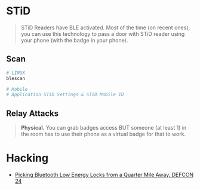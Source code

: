 # STiD

> STiD Readers have BLE activated. Most of the time (on recent ones), you can use this technology to pass a door with STiD reader using your phone (with the badge in your phone).
## Scan

```bash
# LINUX
blescan

# Mobile
# Application STiD Settings & STiD Mobile ID
```

## Relay Attacks

> **Physical.**
> You can grab badges access BUT someone (at least 1) in the room has to use their phone as a virtual badge for that to work.

# Hacking

- [Picking Bluetooth Low Energy Locks from a Quarter Mile Away, DEFCON 24](https://media.defcon.org/DEF%20CON%2024/DEF%20CON%2024%20presentations/DEF%20CON%2024%20-%20Rose-Ramsey-Picking-Bluetooth-Low-Energy-Locks-UPDATED.pdf)
